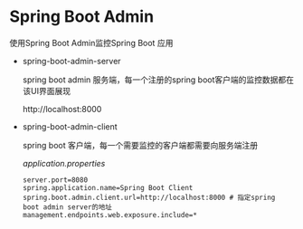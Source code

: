 Spring Boot Admin
=================================================
使用Spring Boot Admin监控Spring Boot 应用

- spring-boot-admin-server

    spring boot admin 服务端，每一个注册的spring boot客户端的监控数据都在该UI界面展现
    
    http://localhost:8000
    
- spring-boot-admin-client

    spring boot 客户端，每一个需要监控的客户端都需要向服务端注册
    
    _application.properties_
    ```
    server.port=8080
    spring.application.name=Spring Boot Client
    spring.boot.admin.client.url=http://localhost:8000 # 指定spring boot admin server的地址
    management.endpoints.web.exposure.include=*
    ```